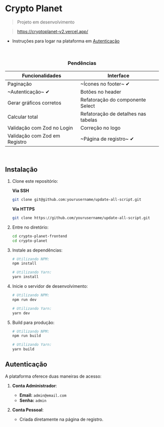 # Crypto Planet
> Projeto em desenvolvimento

> https://cryptoplanet-v2.vercel.app/

- Instruções para logar na plataforma em [Autenticação](#autenticação)

<br>

<div align="center">

### Pendências
| Funcionalidades               | Interface                              |
|-------------------------------|----------------------------------------|
| Paginação                     | ~Ícones no footer~ ✔                   |
| ~Autenticação~ ✔              | Botões no header                       |
| Gerar gráficos corretos       | Refatoração do componente Select       |
| Calcular total                | Refatoração de detalhes nas tabelas    |
| Validação com Zod no Login    | Correção no logo                       |
| Validação com Zod em Registro | ~Página de registro~ ✔                 |

</div>

<br>

## Instalação

1. Clone este repositório:
   
   **Via SSH**
     ```bash
     git clone git@github.com:yourusername/update-all-script.git
     ```
   **Via HTTPS**
     ```bash
     git clone https://github.com/yourusername/update-all-script.git
     ```

3. Entre no diretório:
   ```bash
   cd crypto-planet-frontend
   cd crypto-planet
   ```

4. Instale as dependências:
   ```bash
   # Utilizando NPM:
   npm install

   # Utilizando Yarn:
   yarn install
   ```

5. Inicie o servidor de desenvolvimento:
   ```bash
   # Utilizando NPM:
   npm run dev

   # Utilizando Yarn:
   yarn dev
   ```

6. Build para produção:
   ```bash
   # Utilizando NPM:
   npm run build

   # Utilizando Yarn:
   yarn build
   ```

## Autenticação
A plataforma oferece duas maneiras de acesso:

1. **Conta Administrador**:
   - **Email:** `admin@email.com`
   - **Senha:** `admin`

2. **Conta Pessoal**:
   - Criada diretamente na página de registro.
